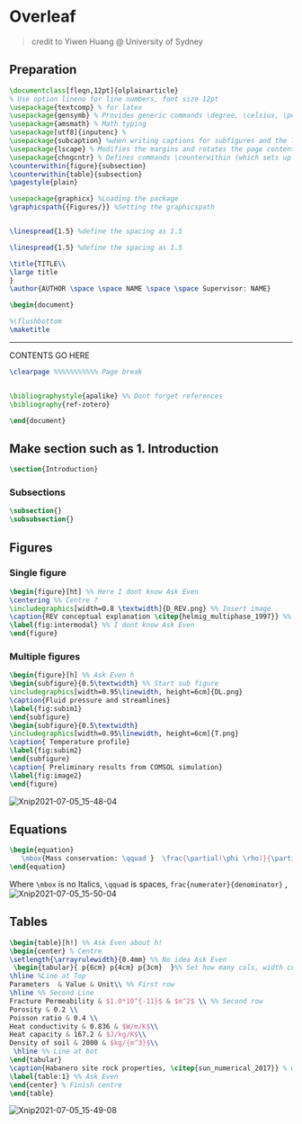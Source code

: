 # Overleaf
> credit to Yiwen Huang @ University of Sydney

## Preparation

```latex
\documentclass[fleqn,12pt]{olplainarticle}
% Use option lineno for line numbers, font size 12pt 
\usepackage{textcomp} % for latex
\usepackage{gensymb} % Provides generic commands \degree, \celsius, \perthousand, \micro and \ohm which work both in text and maths mode.
\usepackage{amsmath} % Math typing
\usepackage[utf8]{inputenc} %
\usepackage{subcaption} %when writing captions for subfigures and the like.
\usepackage{lscape} % Modifies the margins and rotates the page contents but not the page number. Useful, for example, with large multipage tables, as it is compatible with longtable and supertabular.
\usepackage{chngcntr} % Defines commands \counterwithin (which sets up a counter to be reset when another is incremented) and \counterwithout (which unsets such a relationship).
\counterwithin{figure}{subsection}
\counterwithin{table}{subsection}
\pagestyle{plain}

\usepackage{graphicx} %Loading the package
\graphicspath{{Figures/}} %Setting the graphicspath


\linespread{1.5} %define the spacing as 1.5

\linespread{1.5} %define the spacing as 1.5

\title{TITLE\\
\large title
}
\author{AUTHOR \space \space NAME \space \space Supervisor: NAME}

\begin{document}

%\flushbottom
\maketitle


```

------

CONTENTS GO HERE

```latex
\clearpage %%%%%%%%%%% Page break


\bibliographystyle{apalike} %% Dont forget references
\bibliography{ref-zotero}

\end{document}
```



## Make section such as 1. Introduction

``` latex
\section{Introduction}
```

### Subsections

```latex
\subsection{}
\subsubsection{}
```

## Figures

### Single figure

```Latex
\begin{figure}[ht] %% Here I dont know Ask Even
\centering %% Centre ?
\includegraphics[width=0.8 \textwidth]{D_REV.png} %% Insert image
\caption{REV conceptual explanation \citep{helmig_multiphase_1997}} %% What to display
\label{fig:intermodal} %% I dont know Ask Even
\end{figure} 
```

### Multiple figures

``` latex
\begin{figure}[h] %% Ask Even h
\begin{subfigure}{0.5\textwidth} %% Start sub figure
\includegraphics[width=0.95\linewidth, height=6cm]{DL.png} 
\caption{Fluid pressure and streamlines}
\label{fig:subim1}
\end{subfigure}
\begin{subfigure}{0.5\textwidth}
\includegraphics[width=0.95\linewidth, height=6cm]{T.png}
\caption{ Temperature profile}
\label{fig:subim2}
\end{subfigure}
\caption{ Preliminary results from COMSOL simulation}
\label{fig:image2}
\end{figure}
```

![Xnip2021-07-05_15-48-04](https://tva1.sinaimg.cn/large/008i3skNgy1gs60yi50k1j31w00r6q9a.jpg)

## Equations

```Latex
\begin{equation}
   \mbox{Mass conservation: \qquad }  \frac{\partial(\phi \rho)}{\partial t}+\nabla*( \rho v) = q  
\end{equation}
```

Where `\mbox` is no Italics, `\qquad` is spaces, `frac{numerater}{denominator}` ,![Xnip2021-07-05_15-50-04](https://tva1.sinaimg.cn/large/008i3skNgy1gs610g2cesj31qm05i0ta.jpg)

## Tables

```latex
\begin{table}[h!] %% Ask Even about h!
\begin{center} % Centre
\setlength{\arrayrulewidth}{0.4mm} %% No idea Ask Even
 \begin{tabular}{ p{6cm} p{4cm} p{3cm}  }%% Set how many cols, width cols
\hline %Line at Top
Parameters  & Value & Unit\\ %% First row
\hline %% Second Line
Fracture Permeability & $1.0*10^{-11}$ & $m^2$ \\ %% Second row
Porosity & 0.2 \\
Poisson ratio & 0.4 \\
Heat conductivity & 0.836 & $W/m/K$\\
Heat capacity & 167.2 & $J/kg/K$\\
Density of soil & 2000 & $kg/{m^3}$\\
 \hline %% Line at bot
\end{tabular}
\caption{Habanero site rock properties, \citep{sun_numerical_2017}} % what to dsiplay
\label{table:1} %% Ask Even
\end{center} % Finish centre
\end{table}
```

![Xnip2021-07-05_15-49-08](https://tva1.sinaimg.cn/large/008i3skNgy1gs60zmdownj31k60pugpq.jpg)
